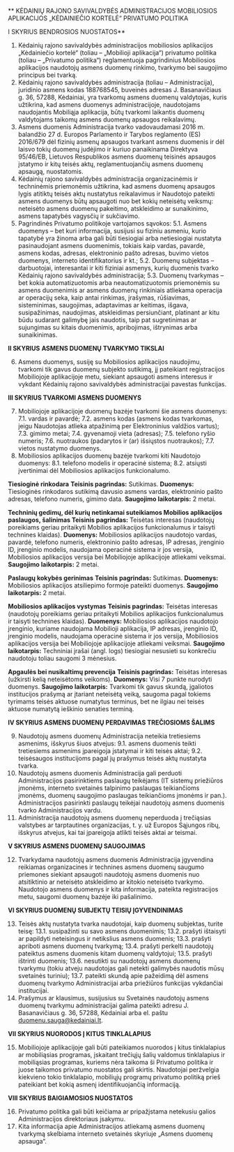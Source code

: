 **
KĖDAINIŲ RAJONO SAVIVALDYBĖS ADMINISTRACIJOS MOBILIOSIOS APLIKACIJOS „KĖDAINIEČIO KORTELĖ“ PRIVATUMO POLITIKA

I SKYRIUS
BENDROSIOS NUOSTATOS**

1. Kėdainių rajono savivaldybės administracijos mobiliosios aplikacijos „Kėdainiečio kortelė“ (toliau – „Mobilioji aplikacija“) privatumo politika (toliau – „Privatumo politika“) reglamentuoja pagrindinius Mobiliosios aplikacijos naudotojų asmens duomenų rinkimo, tvarkymo bei saugojimo principus bei tvarką.
2. Kėdainių rajono savivaldybės administracija (toliau – Administracija), juridinio asmens kodas 188768545, buveinės adresas J. Basanavičiaus g. 36, 57288, Kėdainiai, yra tvarkomų asmens duomenų valdytojas, kuris užtikrina, kad asmens duomenys administracijoje, naudotojams naudojantis Mobiliąja aplikacija, būtų tvarkomi laikantis duomenų valdytojams taikomų asmens duomenų apsaugos reikalavimų.
3. Asmens duomenis Administracija tvarko vadovaudamasi 2016 m. balandžio 27 d. Europos Parlamento ir Tarybos reglamento (ES) 2016/679 dėl fizinių asmenų apsaugos tvarkant asmens duomenis ir dėl laisvo tokių duomenų judėjimo ir kuriuo panaikinama Direktyva 95/46/EB, Lietuvos Respublikos asmens duomenų teisinės apsaugos įstatymo ir kitų teisės aktų, reglamentuojančių asmens duomenų apsaugą, nuostatomis.
4. Kėdainių rajono savivaldybės administracija organizacinėmis ir techninėmis priemonėmis užtikrina, kad asmens duomenų apsaugos lygis atitiktų teisės aktų nustatytus reikalavimus ir Naudotojo pateikti asmens duomenys būtų apsaugoti nuo bet kokių neteisėtų veiksmų: neteisėto asmens duomenų pakeitimo, atskleidimo ar sunaikinimo, asmens tapatybės vagysčių ir sukčiavimo.
5.  Pagrindinės Privatumo politikoje vartojamos sąvokos:
5.1. Asmens duomenys – bet kuri informacija, susijusi su fiziniu asmeniu, kurio tapatybė yra žinoma arba gali būti tiesiogiai arba netiesiogiai nustatyta pasinaudojant asmens duomenimis, tokiais kaip vardas, pavardė, asmens kodas, adresas, elektroninio pašto adresas, buvimo vietos duomenys, interneto identifikatorius ir kt.;
5.2. Duomenų subjektas – darbuotojai, interesantai ir kiti fiziniai asmenys, kurių duomenis tvarko Kėdainių rajono savivaldybės administracija;
5.3. Duomenų tvarkymas – bet kokia automatizuotomis arba neautomatizuotomis priemonėmis su asmens duomenimis ar asmens duomenų rinkiniais atliekama operacija ar operacijų seka, kaip antai rinkimas, įrašymas, rūšiavimas, sisteminimas, saugojimas, adaptavimas ar keitimas, išgava, susipažinimas, naudojimas, atskleidimas persiunčiant, platinant ar kitu būdu sudarant galimybę jais naudotis, taip pat sugretinimas ar sujungimas su kitais duomenimis, apribojimas, ištrynimas arba sunaikinimas.

**II SKYRIUS**
**ASMENS DUOMENŲ TVARKYMO TIKSLAI**

6. Asmens duomenys, susiję su Mobiliosios aplikacijos naudojimu, tvarkomi tik gavus duomenų subjekto sutikimą, jį pateikiant registracijos Mobiliojoje aplikacijoje metu, siekiant apsaugoti asmens  interesus ir vykdant Kėdainių rajono savivaldybės administracijai pavestas funkcijas. 

            
**III SKYRIUS
TVARKOMI ASMENS DUOMENYS**

7. Mobiliojoje aplikacijoje duomenų bazėje  tvarkomi šie asmens duomenys:
7.1. vardas ir pavardė;
7.2. asmens kodas (asmens kodas tvarkomas, jeigu Naudotojas atlieka atpažinimą per Elektroninius valdžios vartus);
7.3. gimimo metai;
7.4. gyvenamoji vieta (adresas);
7.5. telefono ryšio numeris;
7.6. nuotraukos (padarytos ir (ar) išsiųstos nuotraukos);
7.7. vietos nustatymo duomenys.
8. Mobiliosios aplikacijos duomenų bazėje tvarkomi kiti Naudotojo duomenys:
8.1. telefono modelis ir operacinė sistema;
8.2. atsiųsti įvertinimai dėl Mobiliosios aplikacijos funkcionalumo.

**Tiesioginė rinkodara**
**Teisinis pagrindas:** Sutikimas.
**Duomenys:** Tiesioginės rinkodaros sutikimą davusio asmens vardas, elektroninio pašto adresas, telefono numeris, gimimo data.
**Saugojimo laikotarpis:** 2 metai.

**Techninių gedimų, dėl kurių netinkamai suteikiamos Mobilios aplikacijos paslaugos, šalinimas
Teisinis pagrindas:** Teisėtas interesas (naudotojų poreikiams geriau pritaikyti Mobilios aplikacijos funkcionalumus ir taisyti technines klaidas).
**Duomenys:** Mobiliosios aplikacijos naudotojo vardas, pavardė, telefono numeris, elektroninio pašto adresas, IP adresas, įrenginio ID, įrenginio modelis, naudojama operacinė sistema ir jos versija, Mobiliosios aplikacijos versija bei Mobiliojoje aplikacijoje atliekami veiksmai.
**Saugojimo laikotarpis:** 2 metai.

**Paslaugų kokybės gerinimas**
**Teisinis pagrindas:** Sutikimas.
**Duomenys:** Mobiliosios aplikacijos atsiliepimo formoje pateikti duomenys.
**Saugojimo laikotarpis:** 2 metai.

**Mobiliosios aplikacijos vystymas**
**Teisinis pagrindas:** Teisėtas interesas (naudotojų poreikiams geriau pritaikyti Mobilios aplikacijos funkcionalumus ir taisyti technines klaidas).
**Duomenys:** Mobiliosios aplikacijos naudotojo įrenginio, kuriame naudojama Mobilioji aplikacija, IP adresas, įrenginio ID, įrenginio modelis, naudojama operacinė sistema ir jos versija, Mobiliosios aplikacijos versija bei Mobiliojoje aplikacijoje atliekami veiksmai.
**Saugojimo laikotarpis:** Techniniai įrašai (angl. logs) tiesiogiai nesusieti su konkrečiu naudotoju toliau saugomi 3 mėnesius.

**Apgaulės bei nusikaltimų prevencija**
**Teisinis pagrindas:** Teisėtas interesas (užkirsti kelią neteisėtoms veikoms).
**Duomenys:** Visi 7 punkte nurodyti duomenys.
**Saugojimo laikotarpis:** Tvarkomi tik gavus skundą, įgaliotos institucijos prašymą ar įtariant neteisėtą veiką, saugoma pagal tokiems tyrimams teisės aktuose numatytus terminus, bet ne ilgiau nei teisės aktuose numatytą ieškinio senaties terminą.

**IV SKYRIUS
ASMENS DUOMENŲ PERDAVIMAS TREČIOSIOMS ŠALIMS**

9. Naudotojų asmens duomenų Administracija neteikia tretiesiems asmenims, išskyrus šiuos atvejus:
9.1. asmens duomenis teikti tretiesiems asmenims įpareigoja įstatymai ir kiti teisės aktai;
9.2. teisėsaugos institucijoms pagal jų prašymus teisės aktų nustatyta tvarka.
10. Naudotojų asmens duomenis Administracija gali perduoti Administracijos pasirinktiems paslaugų teikėjams (IT sistemų priežiūros įmonėms, interneto svetainės talpinimo paslaugas teikiančioms įmonėms, duomenų saugojimo paslaugas teikiančioms įmonėms ir pan.). Administracijos pasirinkti paslaugų teikėjai naudotojų asmens duomenis tvarko Administracijos vardu.
11. Administracija naudotojų asmens duomenų neperduoda į trečiąsias valstybes ar tarptautines organizacijas, t. y. už Europos Sąjungos ribų, išskyrus atvejus, kai tai įpareigoja atlikti teisės aktai ar teismai. 

**V SKYRIUS
ASMENS DUOMENŲ SAUGOJIMAS**

12. Tvarkydama naudotojų asmens duomenis Administracija įgyvendina reikiamas organizacines ir technines asmens duomenų saugumo priemones siekiant apsaugoti naudotojų asmens duomenis nuo atsitiktinio ar neteisėto atskleidimo ar kitokio neteisėto tvarkymo. Naudotojo asmens duomenys ir kita informacija, pateikta registracijos  metu, saugomi  duomenų bazėje iki  pašalinimo.  

**VI SKYRIUS
DUOMENŲ SUBJEKTŲ TEISIŲ ĮGYVENDINIMAS**

13.  Teisės aktų nustatyta tvarka naudotojai, kaip duomenų subjektas, turite teisę:
13.1. susipažinti su savo asmens duomenimis;
13.2. prašyti ištaisyti ar papildyti neteisingus ir netikslius asmens duomenis;
13.3. prašyti apriboti asmens duomenų tvarkymą;
13.4. prašyti perkelti naudotojų pateiktus asmens duomenis kitam duomenų valdytojui;
13.5. prašyti ištrinti duomenis;
13.6. nesutikti su naudotojų asmens duomenų tvarkymu (tokiu atveju naudotojas gali netekti galimybės naudotis mūsų svetainės turiniu);
13.7. pateikti skundą apie pažeidimą dėl asmens duomenų tvarkymo Administracijai arba priežiūros funkcijas vykdančiai institucijai.
14. Prašymus ar klausimus, susijusius su Svetainės naudotojų asmens duomenų tvarkymu administracijai galima pateikti adresu J. Basanavičiaus g. 36, 57288, Kėdainiai arba el. paštu duomenu.sauga@kedainiai.lt.

**VII SKYRIUS
NUORODOS Į KITUS TINKLALAPIUS**

15. Mobiliojoje aplikacijoje gali būti pateikiamos nuorodos į kitus tinklalapius ar mobiliąsias programas, įskaitant trečiųjų šalių valdomus tinklalapius ir mobiliąsias programas, kuriems nėra taikoma ši Privatumo politika ir juose taikomos privatumo nuostatos gali skirtis. Naudotojai peržvelgia kiekvieno tokio tinklalapio, mobiliųjų programų privatumo politiką prieš pateikiant bet kokią asmenį identifikuojančią informaciją.

**VIII SKYRIUS
BAIGIAMOSIOS NUOSTATOS**

16. Privatumo politika gali būti keičiama ar pripažįstama netekusiu galios Administracijos direktoriaus įsakymu.
17. Kita informacija apie Administracijos atliekamą asmens duomenų tvarkymą skelbiama interneto svetainės skyriuje „Asmens duomenų apsauga“.
